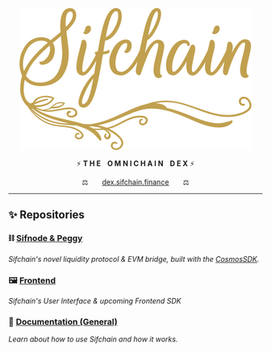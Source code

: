 <p align="center"><a href="https://dex.sifchain.finance" target="_blank" rel="noopener noreferrer"><img src="https://raw.githubusercontent.com/Sifchain/.github/main/assets/Sifchain%20Logo.svg"/>
</a></p>
<p align="center">
⚡️ <b>T H E &nbsp;&nbsp; O M N I C H A I N &nbsp;&nbsp; D E X</b> ⚡️
</p>
<p align="center">⚖️&nbsp;&nbsp;&nbsp;&nbsp;&nbsp;&nbsp;
  <a href="https://dex.sifchain.finance"><u>dex.sifchain.finance</u></a>
  &nbsp;&nbsp;&nbsp;&nbsp;&nbsp;&nbsp;⚖
</p>
<hr>


## ✨ Repositories

### ⛓ [Sifnode & Peggy](https://github.com/Sifchain/sifnode) 
_Sifchain's novel liquidity protocol & EVM bridge, built with the [CosmosSDK](https://github.com/cosmos/cosmos-sdk)._


### 🖼 [Frontend](https://github.com/Sifchain/sifchain-ui) 
_Sifchain's User Interface & upcoming Frontend SDK_

### 📖 [Documentation (General)](https://docs.sifchain.finance/)
_Learn about how to use Sifchain and how it works._
